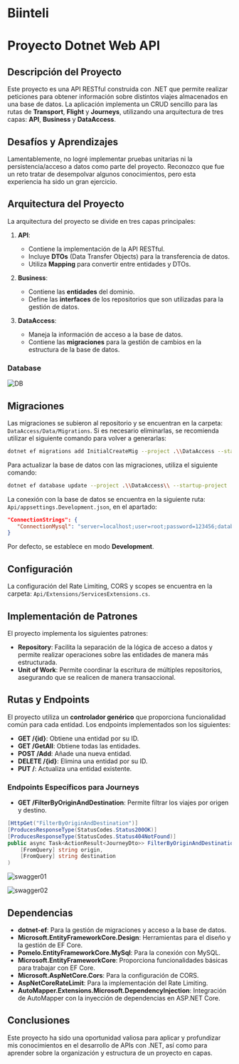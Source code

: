 
# Biinteli 
# Proyecto Dotnet Web API

## Descripción del Proyecto

Este proyecto es una API RESTful construida con .NET que permite realizar peticiones para obtener información sobre distintos viajes almacenados en una base de datos. La aplicación implementa un CRUD sencillo para las rutas de **Transport**, **Flight** y **Journeys**, utilizando una arquitectura de tres capas: **API**, **Business** y **DataAccess**.

## Desafíos y Aprendizajes

Lamentablemente, no logré implementar pruebas unitarias ni la persistencia/acceso a datos como parte del proyecto. Reconozco que fue un reto tratar de desempolvar algunos conocimientos, pero esta experiencia ha sido un gran ejercicio.

## Arquitectura del Proyecto

La arquitectura del proyecto se divide en tres capas principales:

1. **API**: 
   - Contiene la implementación de la API RESTful.
   - Incluye **DTOs** (Data Transfer Objects) para la transferencia de datos.
   - Utiliza **Mapping** para convertir entre entidades y DTOs.

2. **Business**: 
   - Contiene las **entidades** del dominio.
   - Define las **interfaces** de los repositorios que son utilizadas para la gestión de datos.

3. **DataAccess**: 
   - Maneja la información de acceso a la base de datos.
   - Contiene las **migraciones** para la gestión de cambios en la estructura de la base de datos.
  
### Database
![DB](https://github.com/user-attachments/assets/159ccfa6-5ebd-46c5-9264-872ba5997979)


## Migraciones

Las migraciones se subieron al repositorio y se encuentran en la carpeta: `DataAccess/Data/Migrations`. Si es necesario eliminarlas, se recomienda utilizar el siguiente comando para volver a generarlas:

```bash
dotnet ef migrations add InitialCreateMig --project .\\DataAccess --startup-project .\\Biinteli --output-dir .\\Data\Migrations
```

Para actualizar la base de datos con las migraciones, utiliza el siguiente comando:

```bash
dotnet ef database update --project .\\DataAccess\\ --startup-project .\\Biinteli
```

La conexión con la base de datos se encuentra en la siguiente ruta: `Api/appsettings.Development.json`, en el apartado:

```json
"ConnectionStrings": {
   "ConnectionMysql": "server=localhost;user=root;password=123456;database=javier_campo;"
}
```

Por defecto, se establece en modo **Development**.

## Configuración

La configuración del Rate Limiting, CORS y scopes se encuentra en la carpeta: `Api/Extensions/ServicesExtensions.cs`.

## Implementación de Patrones

El proyecto implementa los siguientes patrones:

- **Repository**: Facilita la separación de la lógica de acceso a datos y permite realizar operaciones sobre las entidades de manera más estructurada.
- **Unit of Work**: Permite coordinar la escritura de múltiples repositorios, asegurando que se realicen de manera transaccional.

## Rutas y Endpoints

El proyecto utiliza un **controlador genérico** que proporciona funcionalidad común para cada entidad. Los endpoints implementados son los siguientes:

- **GET /{id}**: Obtiene una entidad por su ID.
- **GET /GetAll**: Obtiene todas las entidades.
- **POST /Add**: Añade una nueva entidad.
- **DELETE /{id}**: Elimina una entidad por su ID.
- **PUT /**: Actualiza una entidad existente.

### Endpoints Específicos para Journeys

- **GET /FilterByOriginAndDestination**: Permite filtrar los viajes por origen y destino.

```csharp
[HttpGet("FilterByOriginAndDestination")]
[ProducesResponseType(StatusCodes.Status200OK)]
[ProducesResponseType(StatusCodes.Status404NotFound)]
public async Task<ActionResult<JourneyDto>> FilterByOriginAndDestination(
    [FromQuery] string origin, 
    [FromQuery] string destination
)
```
![swagger01](https://github.com/user-attachments/assets/7533393b-52ae-4d8e-bee9-f270e54eac76)

![swagger02](https://github.com/user-attachments/assets/1cb1d9d1-ea75-4f6a-9b49-064f2d4ed6a5)


## Dependencias

- **dotnet-ef**: Para la gestión de migraciones y acceso a la base de datos.
- **Microsoft.EntityFrameworkCore.Design**: Herramientas para el diseño y la gestión de EF Core.
- **Pomelo.EntityFrameworkCore.MySql**: Para la conexión con MySQL.
- **Microsoft.EntityFrameworkCore**: Proporciona funcionalidades básicas para trabajar con EF Core.
- **Microsoft.AspNetCore.Cors**: Para la configuración de CORS.
- **AspNetCoreRateLimit**: Para la implementación del Rate Limiting.
- **AutoMapper.Extensions.Microsoft.DependencyInjection**: Integración de AutoMapper con la inyección de dependencias en ASP.NET Core.


## Conclusiones

Este proyecto ha sido una oportunidad valiosa para aplicar y profundizar mis conocimientos en el desarrollo de APIs con .NET, así como para aprender sobre la organización y estructura de un proyecto en capas.

